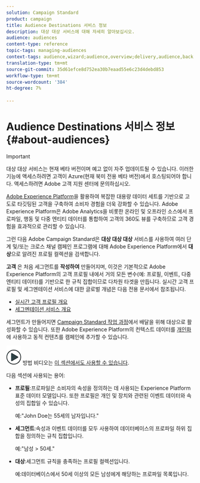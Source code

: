 ```yaml
---
solution: Campaign Standard
product: campaign
title: Audience Destinations 서비스 정보
description: 대상 대상 서비스에 대해 자세히 알아보십시오.
audience: audiences
content-type: reference
topic-tags: managing-audiences
context-tags: audience,wizard;audience,overview;delivery,audience,back
translation-type: tm+mt
source-git-commit: 35d61efce8d752ea30b7eaad55e6c23d4debd853
workflow-type: tm+mt
source-wordcount: '384'
ht-degree: 7%

---
```



# Audience Destinations 서비스 정보 {#about-audiences}

>[!IMPORTANT]
>
>대상 대상 서비스는 현재 베타 버전이며 예고 없이 자주 업데이트될 수 있습니다. 이러한 기능에 액세스하려면 고객이 Azure(현재 북미 전용 베타 버전)에서 호스팅되어야 합니다. 액세스하려면 Adobe 고객 지원 센터에 문의하십시오.

[Adobe Experience Platform](https://docs.adobe.com/content/help/en/experience-platform/landing/home.html)을 활용하여 복잡한 대용량 데이터 세트를 기반으로 고도로 타깃팅된 고객을 구축하여 소비자 경험을 더욱 강화할 수 있습니다. Adobe Experience Platform은 Adobe Analytics을 비롯한 온라인 및 오프라인 소스에서 프로파일, 행동 및 다중 엔티티 데이터를 통합하여 고객의 360도 뷰를 구축하므로 고객 경험을 효과적으로 관리할 수 있습니다.

그런 다음 Adobe Campaign Standard은 **대상 대상 대상** 서비스를 사용하여 여러 단계 및/또는 크로스 채널 캠페인 프로그램에 대해 Adobe Experience Platform에서 **대상**&#x200B;으로 알려진 프로필 컬렉션을 검색합니다.

**고객** 은 처음 세그먼트를  **작성하여** 만들어지며, 이것은 기본적으로 Adobe Experience Platform의 고객 프로필 내에서 거의 모든 변수(예: 프로필, 이벤트, 다중 엔티티 데이터)를 기반으로 한 규칙 집합이므로 다차원 타겟을 만듭니다. 실시간 고객 프로필 및 세그멘테이션 서비스에 대한 글로벌 개념은 다음 전용 문서에서 참조됩니다.

* [실시간 고객 프로필 개요](https://docs.adobe.com/content/help/en/experience-platform/profile/home.html)
* [세그멘테이션 서비스 개요](https://docs.adobe.com/content/help/en/experience-platform/segmentation/home.html)

세그먼트가 만들어지면 [Campaign Standard 작업 과정](../../integrating/using/aep-targeting-audiences.md)에서 배달을 위해 대상으로 활성화할 수 있습니다. 또한 Adobe Experience Platform의 컨텍스트 데이터를 [개인화](../../integrating/using/aep-personalizing-campaigns.md)에 사용하고 동적 컨텐츠를 캠페인에 추가할 수 있습니다.

![](assets/do-not-localize/how-to-video.png) 방법 비디오는  [이 섹션에서도 사용할 수 있습니다](https://docs.adobe.com/content/help/ko-KR/campaign-standard-learn/tutorials/profiles-and-audiences/audience-destinations/audience-destinations-overview.html).

다음 섹션에 사용되는 용어:

* **프로필**:프로파일은 소비자의 속성을 정의하는 데 사용되는 Experience Platform 표준 데이터 모델입니다. 또한 프로필은 개인 및 장치와 관련된 이벤트 데이터와 속성의 집합일 수 있습니다.

   예:&quot;John Doe는 55세의 남자입니다.&quot;

* **세그먼트**:속성과 이벤트 데이터를 모두 사용하여 데이터베이스의 프로파일 하위 집합을 정의하는 규칙 집합입니다.

   예:&quot;남성 > 50세.&quot;

* **대상**:세그먼트 규칙을 충족하는 프로필 컬렉션입니다.

   예:데이터베이스에서 50세 이상의 모든 남성에게 해당하는 프로파일 목록입니다.
